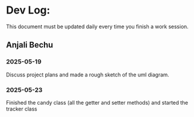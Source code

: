 # Dev Log:

This document must be updated daily every time you finish a work session.

## Anjali Bechu

### 2025-05-19 
Discuss project plans and made a rough sketch of the uml diagram.

### 2025-05-23
Finished the candy class (all the getter and setter methods) and started the tracker class
